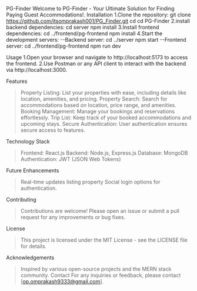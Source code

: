PG-Finder
Welcome to PG-Finder - Your Ultimate Solution for Finding Paying Guest Accommodations!.
Installation
1.Clone the repository:
git clone https://github.com/itsomprakash001/PG_Finder.git
cd cd PG-Finder
2.install backend dependencies:
cd server
npm install
3.Install frontend dependencies:
cd ../frontend/pg-frontend
npm install
4.Start the development servers:
--Backend server:
   cd ../server
   npm start
--Frontend server:
   cd ../frontend/pg-frontend
   npm run dev

Usage
  1.Open your browser and navigate to http://localhost:5173 to access the frontend.
  2.Use Postman or any API client to interact with the backend via http://localhost:3000.

Features
>Property Listing: List your properties with ease, including details like location, amenities, and pricing.
>Property Search: Search for accommodations based on location, price range, and amenities.
>Booking Management: Manage your bookings and reservations effortlessly.
>Trip List: Keep track of your booked accommodations and upcoming stays.
>Secure Authentication: User authentication ensures secure access to features.

Technology Stack
>Frontend: React.js
>Backend: Node.js, Express.js
>Database: MongoDB
>Authentication: JWT (JSON Web Tokens)

Future Enhancements
>Real-time updates listing property
>Social login options for authentication.

Contributing
>Contributions are welcome! Please open an issue or submit a pull request for any improvements or bug fixes.

License
>This project is licensed under the MIT License - see the LICENSE file for details.

Acknowledgements
>Inspired by various open-source projects and the MERN stack community.
Contact
>For any inquiries or feedback, please contact [op.omprakash9333@gmail.com].
